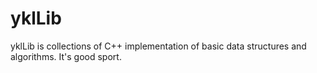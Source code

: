 yklLib
==============================

yklLib is collections of C++ implementation of basic data structures and algorithms.
It's good sport.